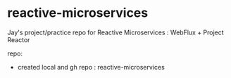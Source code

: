 # reactive-microservices
Jay's project/practice repo for Reactive Microservices : WebFlux + Project Reactor

repo:
- created local and gh repo : reactive-microservices
